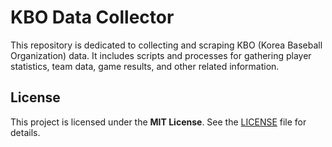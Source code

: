 # KBO Data Collector
This repository is dedicated to collecting and scraping KBO (Korea Baseball Organization) data. It includes scripts and processes for gathering player statistics, team data, game results, and other related information.

## License  
This project is licensed under the **MIT License**. See the [LICENSE](LICENSE) file for details.  
